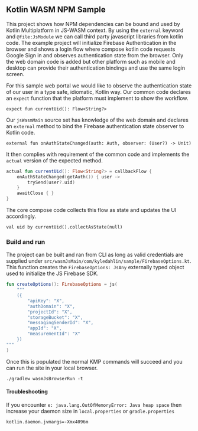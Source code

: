 ## Kotlin WASM NPM Sample

This project shows how NPM dependencies can be bound and used by Kotlin Multiplatform in JS-WASM context.
By using the `external` keyword and `@file:JsModule` we can call third party javascript libraries from kotlin code. The
example project will initialize Firebase Authentication in the browser and shows a login flow where compose kotlin
code requests Google Sign in and observes authentication state from the browser. Only the web domain code is added but other platform such as mobile
and desktop can provide their authentication bindings and use the same login screen.

For this sample web portal we would like to observe the authentication state
of our user in a type safe, idiomatic, Kotlin way. Our common code declares an `expect`
function that the platform must implement to show the workflow.

`expect fun currentUid(): Flow<String?>`

Our `jsWasmMain` source set has knowledge of the web domain and declares an `external`
method to bind the Firebase authentication state observer to Kotlin code.

`external fun onAuthStateChanged(auth: Auth, observer: (User?) -> Unit)`

It then complies with requirement of the common code and implements the `actual` version of the 
expected method.

```kotlin
actual fun currentUid(): Flow<String?> = callbackFlow {
    onAuthStateChanged(getAuth()) { user ->
        trySend(user?.uid)
    }
    awaitClose { }
}
```

The core compose code collects this flow as state and updates the UI accordingly.

`val uid by currentUid().collectAsState(null)`

### Build and run

The project can be built and ran from CLI as long as valid credentials are supplied under `src/wasmJsMain/com/kyledahlin/sample/FirebaseOptions.kt`. This
function creates the `FirebaseOptions: JsAny` externally typed object used to initialize the JS Firebase SDK.

```kotlin
fun createOptions(): FirebaseOptions = js(
    """
    ({
        "apiKey": "X",
        "authDomain": "X",
        "projectId": "X",
        "storageBucket": "X",
        "messagingSenderId": "X",
        "appId": "X",
        "measurementId": "X"
    })
"""
)
```

Once this is populated the normal KMP commands will succeed and you can run the site in your local browser.

`./gradlew wasmJsBrowserRun -t`

#### Troubleshooting

If you encounter `e: java.lang.OutOfMemoryError: Java heap space` then increase your daemon size in `local.properties` or `gradle.properties`

```
kotlin.daemon.jvmargs=-Xmx4096m
```